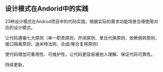 ## 设计模式在Andorid中的实践

23种设计模式在Androd项目中的代码实践，根据实际的需求功能场景合理使用对应的设计模式。

让代码遵循七大原则（单一职责原则、开闭原则、里氏代换原则、依赖倒转原则、接口隔离原则、迪米特法则、合成/聚合复用原则）

使代码增加可重用性、可维护性，让代码更容易被他人理解、保证代码可靠性。

持续更新。
